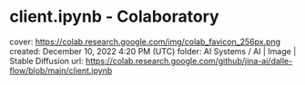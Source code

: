 # client.ipynb - Colaboratory

cover: https://colab.research.google.com/img/colab_favicon_256px.png
created: December 10, 2022 4:20 PM (UTC)
folder: AI Systems / AI | Image | Stable Diffusion
url: https://colab.research.google.com/github/jina-ai/dalle-flow/blob/main/client.ipynb